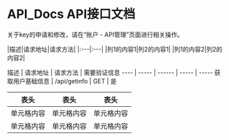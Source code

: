 # API_Docs API接口文档

关于key的申请和修改，请在“账户 - API管理”页面进行相关操作。

|描述|请求地址|请求方法|
|:---|:---|
|列1的内容1|列2的内容1|
|列1的内容2|列2的内容2|





 描述  | 请求地址  | 请求方法  | 需要验证信息 
 ---- | ----- | ------  | ----- | -----
 获取用户基础信息  | /api/getinfo | GET | 是 
 
 
 表头  | 表头  | 表头
 ---- | ----- | ------  
 单元格内容  | 单元格内容 | 单元格内容 
 单元格内容  | 单元格内容 | 单元格内容 

